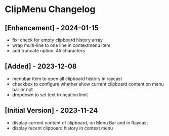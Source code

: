 # ClipMenu Changelog

## [Enhancement] - 2024-01-15
- fix: check for empty clipboard history array
- wrap multi-line to one line in contextmenu item
- add truncate option: 45 characters

## [Added] - 2023-12-08

- menubar item to open all clipboard history in raycast
- checkbox to configure whether show current clipboard content on menu bar or not
- dropdown to set text truncation limit

## [Initial Version] - 2023-11-24

- display current content of clipboard, on Menu Bar and in Raycast
- display recent clipboard history in context menu
